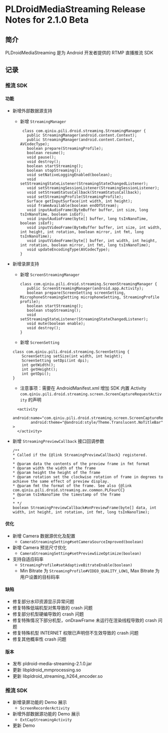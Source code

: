 # PLDroidMediaStreaming Release Notes for 2.1.0 Beta

## 简介
PLDroidMediaStreaming 是为 Android 开发者提供的 RTMP 直播推流 SDK

## 记录

### 推流 SDK
#### 功能
  - 新增外部数据源支持
    - 新增 `StreamingManager`
    
      ```
       class com.qiniu.pili.droid.streaming.StreamingManager {
         public StreamingManager(android.content.Context);
         public StreamingManager(android.content.Context, AVCodecType);
         boolean prepare(StreamingProfile);
         boolean resume();
         void pause();
         void destroy();
         boolean startStreaming();
         boolean stopStreaming();
         void setNativeLoggingEnabled(boolean);
         void setStreamingStateListener(StreamingStateChangedListener);
         void setStreamingSessionListener(StreamingSessionListener);
         void setStreamStatusCallback(StreamStatusCallback);
         void setStreamingProfile(StreamingProfile);
         Surface getInputSurface(int width, int height);
         void frameAvailable(boolean endOfStream);
         void inputAudioFrame(ByteBuffer buffer, int size, long tsInNanoTime, boolean isEof);
         void inputAudioFrame(byte[] buffer, long tsInNanoTime, boolean isEof);
         void inputVideoFrame(ByteBuffer buffer, int size, int width, int height, int rotation, boolean mirror, int fmt, long tsInNanoTime);
         void inputVideoFrame(byte[] buffer, int width, int height, int rotation, boolean mirror, int fmt, long tsInNanoTime);
         void updateEncodingType(AVCodecType);
      }
      ```
  - 新增录屏支持
    - 新增 `ScreenStreamingManager`
    
      ```
      class com.qiniu.pili.droid.streaming.ScreenStreamingManager {
         public ScreenStreamingManager(android.app.Activity);
         boolean prepare(ScreenSetting screenSetting, MicrophoneStreamingSetting microphoneSetting, StreamingProfile profile);
         boolean startStreaming();
         boolean stopStreaming();
         void setStreamingStateListener(StreamingStateChangedListener);
         void mute(boolean enable);
         void destroy();
      }
      ```
    - 新增 `ScreenSetting`
    
    ```
    class com.qiniu.pili.droid.streaming.ScreenSetting {
        ScreenSetting setSize(int width, int height);
        ScreenSetting setDpi(int dpi);
        int getWidth();
        int getHeight();
        int getDpi();
    }
    ```
    
    - 注意事项：需要在 AndroidManifest.xml 增加 SDK 内置 Activity `com.qiniu.pili.droid.streaming.screen.ScreenCaptureRequestActivity` 的声明

    ```
      <activity
            android:name="com.qiniu.pili.droid.streaming.screen.ScreenCaptureRequestActivity"
            android:theme="@android:style/Theme.Translucent.NoTitleBar" >
      </activity>
    ```
  - 新增 `StreamingPreviewCallback` 接口回调参数 
  
    ```
    /**
    * Called if the {@link StreamingPreviewCallback} registered.
    *
    * @param data the contents of the preview frame in fmt format
    * @param width the width of the frame
    * @param height the height of the frame
    * @param rotation set the clockwise rotation of frame in degrees to achieve the same effect of preview display.
    * @param fmt the format of the frame. See also {@link com.qiniu.pili.droid.streaming.av.common.PLFourCC}
    * @param tsInNanoTime the timestamp of the frame
    *
    * */
    boolean StreamingPreviewCallback#onPreviewFrame(byte[] data, int width, int height, int rotation, int fmt, long tsInNanoTime);
    ```

#### 优化
  - 新增 Camera 数据源优化及配置
    - `CameraStreamingSetting#setCameraSourceImproved(boolean)`
  - 新增 Camera 预览尺寸优化
    - `CameraStreamingSetting#setPreviewSizeOptimize(boolean)`
  - 支持自适应码率
    - `StreamingProfile#setAdaptiveBitrateEnable(boolean)`
    - Min Bitrate 为 `StreamingProfile#VIDEO_QUALITY_LOW1`, Max Bitrate 为用户设置的目标码率
      
#### 缺陷
  - 修复部分水印资源显示异常问题
  - 修复特殊低端机型对焦导致的 crash 问题
  - 修复部分机型硬编导致的 crash 问题
  - 修复特殊情况下部分机型，onDrawFrame 未运行在渲染线程导致的 crash 问题
  - 修复特殊机型 INTERNET 权限已声明但不生效导致的 crash 问题
  - 修复其他概率性 crash 问题

#### 版本
  - 发布 pldroid-media-streaming-2.1.0.jar
  - 更新 libpldroid_mmprocessing.so
  - 更新 libpldroid_streaming_h264_encoder.so

### 推流 SDK
  - 新增录屏功能的 Demo 展示
    - `ScreenRecorderActivity`
  - 新增外部数据源功能的 Demo 展示
    - `ExtCapStreamingActivity`
  - 更新 Demo 
